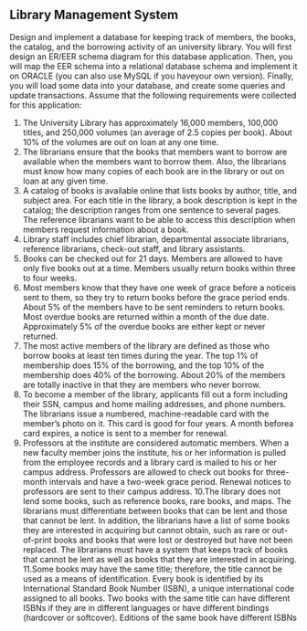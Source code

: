 ## Library Management System

Design and implement a database for keeping track of members, the books, the catalog, and the borrowing activity of an university library. You will first design an ER/EER schema diagram for this database application. Then, you will map the EER schema into a relational database schema and implement it on ORACLE (you can also use MySQL if you haveyour own version). Finally, you will load some data into your database, and create some queries and update transactions. Assume that the following requirements were collected for this application:

1. The University Library has approximately 16,000 members, 100,000 titles, and 250,000 volumes (an average of 2.5 copies per book). About 10% of the volumes are out on loan at any one time.
2. The librarians ensure that the books that members want to borrow are available when the members want to borrow them. Also, the librarians must know how many copies of each book are in the library or out on loan at any given time.
3. A catalog of books is available online that lists books by author, title, and subject area. For each title in the library, a book description is kept in the catalog; the description ranges from one sentence to several pages. The reference librarians want to be able to access this description when members request information about a book.
4. Library staff includes chief librarian, departmental associate librarians, reference librarians, check-out staff, and library assistants.
5. Books can be checked out for 21 days. Members are allowed to have only five books out at a time. Members usually return books within
three to four weeks.
6. Most members know that they have one week of grace before a noticeis sent to them, so they try to return books before the grace period ends. About 5% of the members have to be sent reminders to return books. Most overdue books are returned within a month of the due date. Approximately 5% of the overdue books are either kept or never returned.
7. The most active members of the library are defined as those who borrow books at least ten times during the year. The top 1% of membership does 15% of the borrowing, and the top 10% of the membership does 40% of the borrowing. About 20% of the members are totally inactive in that they are members who never borrow.
8. To become a member of the library, applicants fill out a form including their SSN, campus and home mailing addresses, and phone numbers. The librarians issue a numbered, machine-readable card with the member’s photo on it. This card is good for four years. A month beforea card expires, a notice is sent to a member for renewal.
9. Professors at the institute are considered automatic members. When a new faculty member joins the institute, his or her information is pulled from the employee records and a library card is mailed to his or her campus address. Professors are allowed to check out books for three-
month intervals and have a two-week grace period. Renewal notices to professors are sent to their campus address.
10.The library does not lend some books, such as reference books, rare books, and maps. The librarians must differentiate between books that can be lent and those that cannot be lent. In addition, the librarians have a list of some books they are interested in acquiring but cannot
obtain, such as rare or out-of-print books and books that were lost or destroyed but have not been replaced. The librarians must have a
system that keeps track of books that cannot be lent as well as books that they are interested in acquiring.
11.Some books may have the same title; therefore, the title cannot be used as a means of identification. Every book is identified by its International Standard Book Number (ISBN), a unique international code assigned to all books. Two books with the same title can have different ISBNs if they are in different languages or have different bindings (hardcover or softcover). Editions of the same book have different ISBNs
